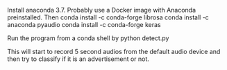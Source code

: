 Install anaconda 3.7. Probably use a Docker image with Anaconda preinstalled.
Then
conda install -c conda-forge librosa
conda install -c anaconda pyaudio
conda install -c conda-forge keras

Run the program from a conda shell by 
python detect.py <number of minutes you want the program to run>

This will start to record 5 second audios from the default audio device and then try to classify if it is an advertisement or not.